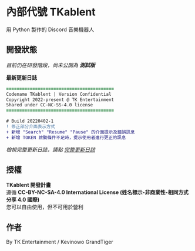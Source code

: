 # 內部代號 TKablent
用 Python 製作的 Discord 音樂機器人
## 開發狀態
*目前仍在研發階段，尚未公開為 **測試版***  
  
**最新更新日誌**
```diff
=========================================
Codename TKablent | Version Confidential
Copyright 2022-present @ TK Entertainment
Shared under CC-NC-SS-4.0 license
=========================================

# Build 20220402-1
! 修正部分介面表示方式
+ 新增 "Search" "Resume" "Pause" 的介面提示及錯誤訊息
+ 新增 TOKEN 啟動條件不足時，提示使用者進行更正的訊息
```  
*檢視完整更新日誌，請點 [完整更新日誌](https://www.google.com)*
## 授權
**TKablent 開發計畫**  
遵循 **CC-BY-NC-SA-4.0 International License (姓名標示-非商業性-相同方式分享 4.0 國際)**  
您可以自由使用，但不可用於營利
## 作者
By TK Entertainment / Kevinowo GrandTiger
